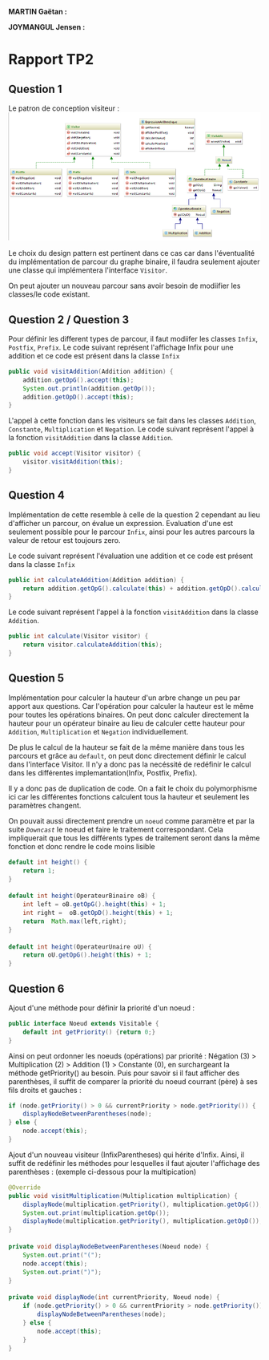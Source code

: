**MARTIN Gaëtan :**

**JOYMANGUL Jensen :**

# Rapport TP2

## Question 1
Le patron de conception visiteur :
![Package graph](images/Question1.png)

Le choix du design pattern est pertinent dans ce cas car dans l'éventualité du implémentation de parcour du graphe binaire, 
il faudra seulement ajouter une classe qui implémentera l'interface `Visitor`.

On peut ajouter un nouveau parcour sans avoir besoin de modiifier les classes/le code existant.


## Question 2  / Question 3
Pour définir les different types de parcour, il faut modiifer les classes `Infix`, `Postfix`, `Prefix`.
Le code suivant représent l'affichage Infix pour une addition et ce code est présent dans la classe `Infix`

```java
public void visitAddition(Addition addition) {
    addition.getOpG().accept(this);
    System.out.println(addition.getOp());
    addition.getOpD().accept(this);
}
```

L'appel à cette fonction dans les visiteurs se fait dans les classes `Addition`, `Constante`, `Multiplication` et `Negation`.
Le code suivant représent l'appel à la fonction `visitAddition` dans la classe `Addition`.

````java
public void accept(Visitor visitor) {
    visitor.visitAddition(this);
}
````

## Question 4
Implémentation de cette resemble à celle de la question 2 cependant au lieu d'afficher un parcour, on évalue un expression.
Evaluation d'une est seulement possible pour le parcour `Infix`, ainsi pour les autres parcours la valeur de retour est toujours zero.

Le code suivant représent l'évaluation une addition et ce code est présent dans la classe `Infix`

```java
public int calculateAddition(Addition addition) {
    return addition.getOpG().calculate(this) + addition.getOpD().calculate(this);
}
```

Le code suivant représent l'appel à la fonction `visitAddition` dans la classe `Addition`.

````java
public int calculate(Visitor visitor) {
    return visitor.calculateAddition(this);
}
````

## Question 5
Implémentation pour calculer la hauteur d'un arbre change un peu par apport aux questions.
Car l'opération pour calculer la hauteur est le même pour toutes les opérations binaires.
On peut donc calculer directement la hauteur pour un opérateur binaire au lieu de calculer cette hauteur pour `Addition`, `Multiplication` et `Negation` individuellement.

De plus le calcul de la hauteur se fait de la même manière dans tous les parcours et grâce au `default`, on peut donc directement définir le calcul dans l'interface Visitor.
Il n'y a donc pas la necéssité de redéfinir le calcul dans les différentes implemantation(Infix, Postfix, Prefix).

Il y a donc pas de duplication de code. On a fait le choix du polymorphisme ici car les différentes fonctions calculent tous la hauteur et seulement les paramètres changent.

On pouvait aussi directement prendre un `noeud` comme paramètre et par la suite _`Downcast`_ le noeud et faire le traitement correspondant. Cela impliquerait que tous les différents types de traitement seront dans la même fonction et donc rendre le code moins lisible

```java
default int height() {
    return 1;
}

default int height(OperateurBinaire oB) {
    int left = oB.getOpG().height(this) + 1;
    int right =  oB.getOpD().height(this) + 1;
    return  Math.max(left,right);
}

default int height(OperateurUnaire oU) {
    return oU.getOpG().height(this) + 1;
}
```

## Question 6

Ajout d'une méthode pour définir la priorité d'un noeud : 

```java
public interface Noeud extends Visitable {
    default int getPriority() {return 0;}	
}
```

Ainsi on peut ordonner les noeuds (opérations) par priorité : Négation (3) > Multiplication (2) > Addition (1) > Constante (0), en surchargeant la méthode getPriority() au besoin. 
Puis pour savoir si il faut afficher des parenthèses, il suffit de comparer la priorité du noeud courrant (père) à ses fils droits et gauches :
```java
if (node.getPriority() > 0 && currentPriority > node.getPriority()) {
    displayNodeBetweenParentheses(node);
} else {
    node.accept(this);
}
```

Ajout d'un nouveau visiteur (InfixParentheses) qui hérite d'Infix. Ainsi, il suffit de redéfinir les méthodes pour lesquelles il faut ajouter l'affichage des parenthèses : (exemple ci-dessous pour la multipication)
```java
@Override
public void visitMultiplication(Multiplication multiplication) {
    displayNode(multiplication.getPriority(), multiplication.getOpG());
    System.out.print(multiplication.getOp());
    displayNode(multiplication.getPriority(), multiplication.getOpD());
}

private void displayNodeBetweenParentheses(Noeud node) {
    System.out.print("(");
    node.accept(this);
    System.out.print(")");
}

private void displayNode(int currentPriority, Noeud node) {
    if (node.getPriority() > 0 && currentPriority > node.getPriority()) {
        displayNodeBetweenParentheses(node);
    } else {
        node.accept(this);
    }
}    
```

